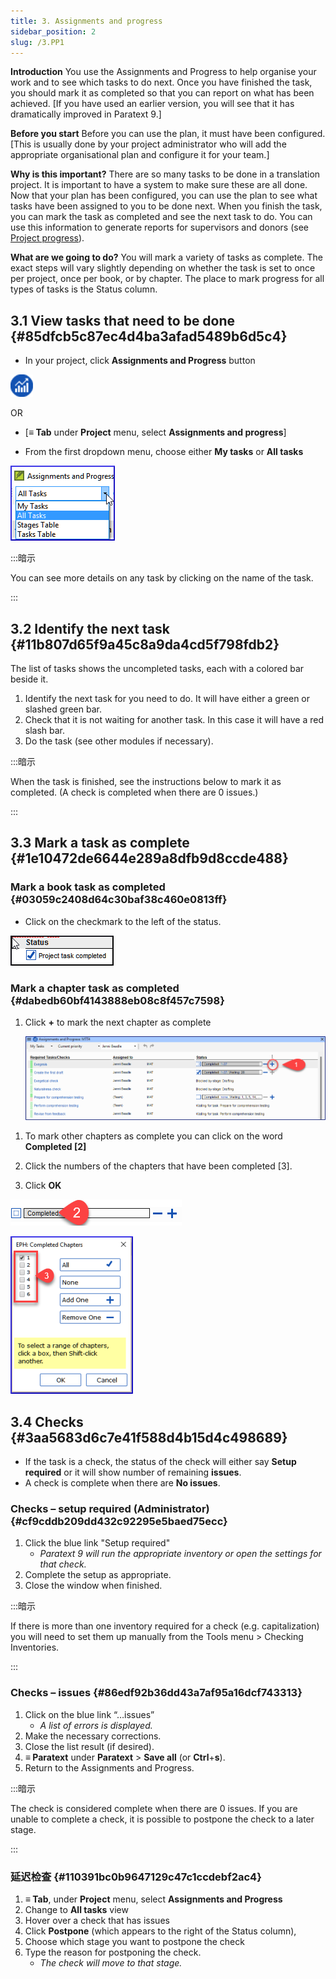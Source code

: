 ```yaml
---
title: 3. Assignments and progress
sidebar_position: 2
slug: /3.PP1
---
```




**Introduction**  You use the Assignments and Progress to help organise your work and to see which tasks to do next. Once you have finished the task, you should mark it as completed so that you can report on what has been achieved. [If you have used an earlier version, you will see that it has dramatically improved in Paratext 9.]


**Before you start**  Before you can use the plan, it must have been configured. [This is usually done by your project administrator who will add the appropriate organisational plan and configure it for your team.]


**Why is this important?**  There are so many tasks to be done in a translation project. It is important to have a system to make sure these are all done. Now that your plan has been configured, you can use the plan to see what tasks have been assigned to you to be done next. When you finish the task, you can mark the task as completed and see the next task to do. You can use this information to generate reports for supervisors and donors (see [Project progress](/6.PP2)).


**What are we going to do?**  You will mark a variety of tasks as complete. The exact steps will vary slightly depending on whether the task is set to once per project, once per book, or by chapter. The place to mark progress for all types of tasks is the Status column.


## 3.1 View tasks that need to be done {#85dfcb5c87ec4d4ba3afad5489b6d5c4}


<div class='notion-row'>
<div class='notion-column' style={{width: 'calc((100% - (min(32px, 4vw) * 1)) * 0.5)'}}>

- In your project, click **Assignments and Progress** button

</div><div className='notion-spacer'></div>

<div class='notion-column' style={{width: 'calc((100% - (min(32px, 4vw) * 1)) * 0.5)'}}>

![](./861894244.png)

</div><div className='notion-spacer'></div>
</div>

OR

- [**≡ Tab** under  **Project**  menu, select **Assignments and progress**]

<div class='notion-row'>
<div class='notion-column' style={{width: 'calc((100% - (min(32px, 4vw) * 1)) * 0.5)'}}>

- From the first dropdown menu, choose either **My tasks** or **All tasks**

</div><div className='notion-spacer'></div>

<div class='notion-column' style={{width: 'calc((100% - (min(32px, 4vw) * 1)) * 0.5)'}}>

![](./1194388438.png)

</div><div className='notion-spacer'></div>
</div>

:::暗示

You can see more details on any task by clicking on the name of the task.

:::




## 3.2 Identify the next task {#11b807d65f9a45c8a9da4cd5f798fdb2}


The list of tasks shows the uncompleted tasks, each with a colored bar beside it.

1. Identify the next task for you need to do. It will have either a green or slashed green bar.
1. Check that it is not waiting for another task. In this case it will have a red slash bar.
1. Do the task (see other modules if necessary).

:::暗示

When the task is finished, see the instructions below to mark it as completed. (A check is completed when there are 0 issues.)

:::




## 3.3 Mark a task as complete {#1e10472de6644e289a8dfb9d8ccde488}


### Mark a book task as completed {#03059c2408d64c30baf38c460e0813ff}


<div class='notion-row'>
<div class='notion-column' style={{width: 'calc((100% - (min(32px, 4vw) * 1)) * 0.5)'}}>

- Click on the checkmark to the left of the status.

</div><div className='notion-spacer'></div>

<div class='notion-column' style={{width: 'calc((100% - (min(32px, 4vw) * 1)) * 0.49999999999999994)'}}>

![](./954238022.png)

</div><div className='notion-spacer'></div>
</div>

### Mark a chapter task as completed {#dabedb60bf4143888eb08c8f457c7598}

1. Click **+** to mark the next chapter as complete

    ![](./498799590.png)


<div class='notion-row'>
<div class='notion-column' style={{width: 'calc((100% - (min(32px, 4vw) * 1)) * 0.5625)'}}>

1. To mark other chapters as complete you can click on the word **Completed [2]**

1. Click the numbers of the chapters that have been completed [3].

1. Click **OK**

</div><div className='notion-spacer'></div>

<div class='notion-column' style={{width: 'calc((100% - (min(32px, 4vw) * 1)) * 0.4375)'}}>

![](./57914603.png)

![](./2100928914.png)

</div><div className='notion-spacer'></div>
</div>

## 3.4 Checks {#3aa5683d6c7e41f588d4b15d4c498689}

- If the task is a check, the status of the check will either say **Setup required** or it will show number of remaining **issues**.
- A check is complete when there are **No issues**.

### Checks – setup required (Administrator) {#cf9cddb209dd432c92295e5baed75ecc}

1. Click the blue link "Setup required"
    - _Paratext 9 will run the appropriate inventory or open the settings for that check._
1. Complete the setup as appropriate.
1. Close the window when finished.

:::暗示

If there is more than one inventory required for a check (e.g. capitalization) you will need to set them up manually from the Tools menu &gt; Checking Inventories.

:::




### Checks – issues {#86edf92b36dd43a7af95a16dcf743313}

1. Click on the blue link “…issues”
    - _A list of errors is displayed._
1. Make the necessary corrections.
1. Close the list result (if desired).
1. **≡ Paratext** under **Paratext** &gt; **Save all** (or **Ctrl**+**s**).
1. Return to the Assignments and Progress.

:::暗示

The check is considered complete when there are 0 issues. If you are unable to complete a check, it is possible to postpone the check to a later stage.

:::




### 延迟检查 {#110391bc0b9647129c47c1ccdebf2ac4}

1. **≡ Tab**, under **Project** menu, select **Assignments and Progress**
1. Change to **All tasks** view
1. Hover over a check that has issues
1. Click **Postpone** (which appears to the right of the Status column),
1. Choose which stage you want to postpone the check
1. Type the reason for postponing the check.
    - _The check will move to that stage._
